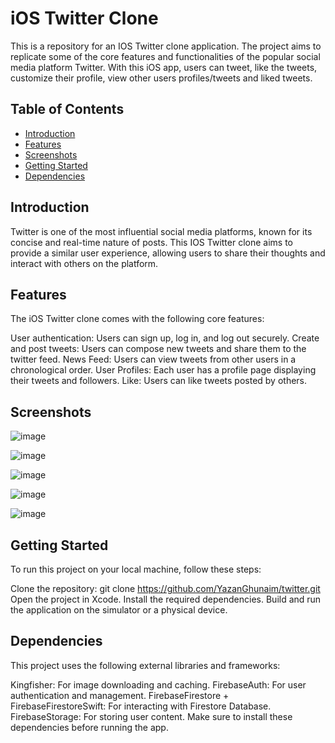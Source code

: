 # iOS Twitter Clone

This is a repository for an IOS Twitter clone application. The project aims to replicate some of the core features and functionalities of the popular social media platform Twitter. With this iOS app, users can tweet, like the tweets, customize their profile, view other users profiles/tweets and liked tweets.

## Table of Contents

- [Introduction](#introduction)
- [Features](#features)
- [Screenshots](#screenshots)
- [Getting Started](#getting-started)
- [Dependencies](#dependencies)

## Introduction

Twitter is one of the most influential social media platforms, known for its concise and real-time nature of posts. This IOS Twitter clone aims to provide a similar user experience, allowing users to share their thoughts and interact with others on the platform.

## Features

The iOS Twitter clone comes with the following core features:

User authentication: Users can sign up, log in, and log out securely.
Create and post tweets: Users can compose new tweets and share them to the twitter feed.
News Feed: Users can view tweets from other users in a chronological order.
User Profiles: Each user has a profile page displaying their tweets and followers.
Like: Users can like tweets posted by others.

## Screenshots

![image](https://github.com/YazanGhunaim/twitter/assets/87646431/b6af7c01-c3da-4d08-98e3-2b1d2706f905)

![image](https://github.com/YazanGhunaim/twitter/assets/87646431/5cc8d2f7-c173-4cf0-8a80-991e93612a70)

![image](https://github.com/YazanGhunaim/twitter/assets/87646431/c941cdd2-b98b-4b43-a79c-69e1d465bc34)

![image](https://github.com/YazanGhunaim/twitter/assets/87646431/cbe4653d-af69-49ca-b0cf-00a6e614eecf)

![image](https://github.com/YazanGhunaim/twitter/assets/87646431/cecadc53-76f1-466b-82c5-978a624fe32f)



## Getting Started

To run this project on your local machine, follow these steps:

Clone the repository: git clone https://github.com/YazanGhunaim/twitter.git
Open the project in Xcode.
Install the required dependencies.
Build and run the application on the simulator or a physical device.

## Dependencies

This project uses the following external libraries and frameworks:

Kingfisher: For image downloading and caching.
FirebaseAuth: For user authentication and management.
FirebaseFirestore + FirebaseFirestoreSwift: For interacting with Firestore Database.
FirebaseStorage: For storing user content.
Make sure to install these dependencies before running the app.
